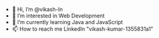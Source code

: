 - 👋 Hi, I’m @vikash-In
- 👀 I’m interested in Web Development
- 🌱 I’m currently learning Java and JavaScript
- 📫 How to reach me LinkedIn "vikash-kumar-1355831a1"

<!---
vikash-In/vikash-In is a ✨ special ✨ repository because its `README.md` (this file) appears on your GitHub profile.
You can click the Preview link to take a look at your changes.
--->

